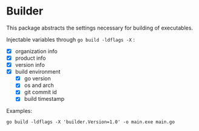 # Builder
This package abstracts the settings necessary for building of executables.

Injectable variables through `go build -ldflags -X` :
- [x] organization info
- [x] product info
- [x] version info
- [x] build environment
   - [x] go version
   - [x] os and arch
   - [x] git commit id
   - [x] build timestamp
  
Examples:
```
go build -ldflags -X 'builder.Version=1.0' -o main.exe main.go
```
